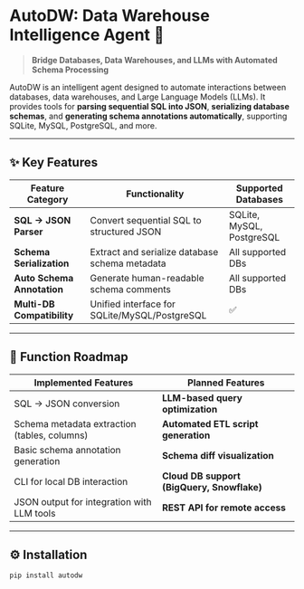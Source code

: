 # AutoDW: Data Warehouse Intelligence Agent 🚀
> **Bridge Databases, Data Warehouses, and LLMs with Automated Schema Processing**

AutoDW is an intelligent agent designed to automate interactions between databases, data warehouses, and Large Language Models (LLMs). It provides tools for **parsing sequential SQL into JSON**, **serializing database schemas**, and **generating schema annotations automatically**, supporting SQLite, MySQL, PostgreSQL, and more.

---

## ✨ Key Features
| Feature Category          | Functionality                          | Supported Databases |
|---------------------------|----------------------------------------|---------------------|
| **SQL → JSON Parser**     | Convert sequential SQL to structured JSON | SQLite, MySQL, PostgreSQL |
| **Schema Serialization**  | Extract and serialize database schema metadata | All supported DBs |
| **Auto Schema Annotation**| Generate human-readable schema comments | All supported DBs |
| **Multi-DB Compatibility**| Unified interface for SQLite/MySQL/PostgreSQL | ✅ |

---

## 🚧 Function Roadmap
| Implemented Features                      | Planned Features |
|-------------------------------------------|------------------|
| SQL → JSON conversion                      | **LLM-based query optimization** |
| Schema metadata extraction (tables, columns)| **Automated ETL script generation** |
| Basic schema annotation generation        | **Schema diff visualization** |
| CLI for local DB interaction               | **Cloud DB support (BigQuery, Snowflake)** |
| JSON output for integration with LLM tools | **REST API for remote access** |

---

## ⚙️ Installation
```bash
pip install autodw